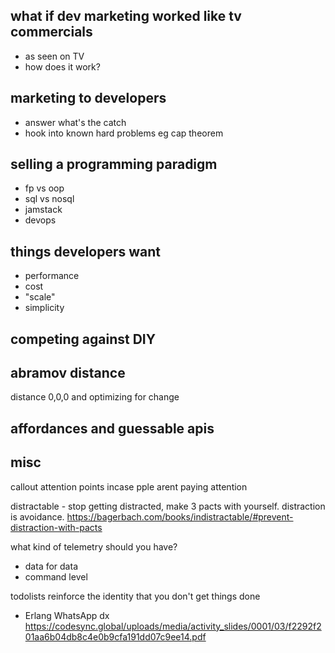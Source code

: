 ## what if dev marketing worked like tv commercials

- as seen on TV
- how does it work?

## marketing to developers

- answer what's the catch
- hook into known hard problems eg cap theorem

## selling a programming paradigm

- fp vs oop
- sql vs nosql
- jamstack
- devops

## things developers want

- performance
- cost
- "scale"
- simplicity

## competing against DIY

## abramov distance

distance 0,0,0 and optimizing for change

## affordances and guessable apis

## misc

callout attention points incase pple arent paying attention

distractable - stop getting distracted, make 3 pacts with yourself. distraction is avoidance. https://bagerbach.com/books/indistractable/#prevent-distraction-with-pacts

what kind of telemetry should you have?

- data for data
- command level

todolists reinforce the identity that you don't get things done

- Erlang WhatsApp dx https://codesync.global/uploads/media/activity_slides/0001/03/f2292f201aa6b04db8c4e0b9cfa191dd07c9ee14.pdf
